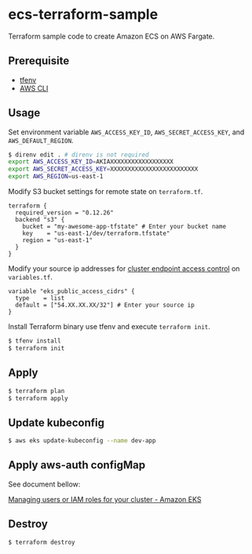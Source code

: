 # ecs-terraform-sample

Terraform sample code to create Amazon ECS on AWS Fargate.

## Prerequisite

- [tfenv](https://github.com/tfutils/tfenv)
- [AWS CLI](https://aws.amazon.com/cli/)

## Usage

Set environment variable `AWS_ACCESS_KEY_ID`, `AWS_SECRET_ACCESS_KEY`, and `AWS_DEFAULT_REGION`.

```sh
$ direnv edit . # direnv is not required
export AWS_ACCESS_KEY_ID=AKIAXXXXXXXXXXXXXXXXXX
export AWS_SECRET_ACCESS_KEY=XXXXXXXXXXXXXXXXXXXXXXXXX
export AWS_REGION=us-east-1
```

Modify S3 bucket settings for remote state on `terraform.tf`.

```hcl
terraform {
  required_version = "0.12.26"
  backend "s3" {
    bucket = "my-awesome-app-tfstate" # Enter your bucket name
    key    = "us-east-1/dev/terraform.tfstate"
    region = "us-east-1"
  }
}
```

Modify your source ip addresses for [cluster endpoint access control](https://docs.aws.amazon.com/eks/latest/userguide/cluster-endpoint.html) on `variables.tf`.

```hcl
variable "eks_public_access_cidrs" {
  type    = list
  default = ["54.XX.XX.XX/32"] # Enter your source ip
}
```

Install Terraform binary use tfenv and execute `terraform init`.

```sh
$ tfenv install
$ terraform init
```

## Apply

```sh
$ terraform plan
$ terraform apply
```

## Update kubeconfig

```sh
$ aws eks update-kubeconfig --name dev-app
```

## Apply aws-auth configMap

See document bellow:

[Managing users or IAM roles for your cluster - Amazon EKS](https://docs.aws.amazon.com/eks/latest/userguide/add-user-role.html)

## Destroy

```sh
$ terraform destroy
```

